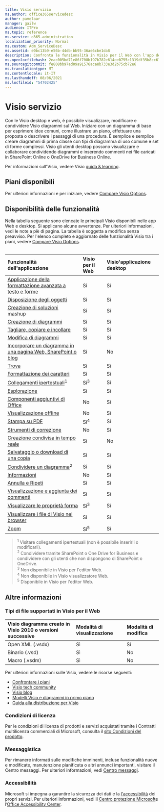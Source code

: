 ```yaml
---
title: Visio servizio
ms.author: office365servicedesc
author: pamelaar
manager: gailw
audience: ITPro
ms.topic: reference
ms.service: o365-administration
localization_priority: Normal
ms.custom: Adm_ServiceDesc
ms.assetid: e0bc13b9-e56b-44db-bb95-36ae6cbe1da8
description: Confronta le funzionalità in Visio per il Web con l'app desktop Visio desktop.
ms.openlocfilehash: 2eac005bd71e86f708b197b782e614ee0755c1319df35b8cc6133280802fb58d
ms.sourcegitcommit: fe808bb97ad09a91576aca8b733e3d2b75cb72e6
ms.translationtype: MT
ms.contentlocale: it-IT
ms.lasthandoff: 08/06/2021
ms.locfileid: "54702425"
---
```

# <a name="visio-service-description"></a>Visio servizio

Con le Visio desktop e web, è possibile visualizzare, modificare e condividere Visio diagrammi sul Web. Iniziare con un diagramma di base per esprimere idee comuni, come illustrare un piano, effettuare una proposta o descrivere i passaggi di una procedura. È semplice e semplice creare diagrammi di prima classe con tipi di diagramma di uso comune e set di forme complessi. Visio gli utenti desktop possono visualizzare e collaborare condividendo diagrammi e inserendo commenti nei file caricati in SharePoint Online o OneDrive for Business Online.

Per informazioni sull'Visio, vedere Visio [guida & learning](https://support.office.com/visio).

## <a name="available-plans"></a>Piani disponibili

Per ulteriori informazioni e per iniziare, vedere [Compare Visio Options](https://www.microsoft.com/microsoft-365/visio/microsoft-visio-plans-and-pricing-compare-visio-options).
  
## <a name="feature-availability"></a>Disponibilità delle funzionalità

Nella tabella seguente sono elencate le principali Visio disponibili nelle app Web e desktop. Si applicano alcune avvertenze. Per ulteriori informazioni, vedi le note a piè di pagina. La tabella è soggetta a modifica senza preavviso. Per l'elenco completo e aggiornato delle funzionalità Visio tra i piani, vedere [Compare Visio Options](https://www.microsoft.com/microsoft-365/visio/microsoft-visio-plans-and-pricing-compare-visio-options).<br><br> 

| Funzionalità dell'applicazione | Visio per il Web | Visio'applicazione desktop |
|:-----|:-----|:-----|
|[Applicazione della formattazione avanzata a testo e forme](visio-features.md#apply-rich-formatting-to-text-and-shapes)|Sì |Sì |
|[Disposizione degli oggetti](visio-features.md#arrange-objects)|Sì |Sì |
|[Creazione di soluzioni mashup](visio-features.md#build-mashup-solutions)|Sì |Sì |
|[Creazione di diagrammi](visio-features.md#create-diagrams)|Sì |Sì |
|[Tagliare, copiare e incollare](visio-features.md#cut-copy-and-paste)|Sì |Sì |
|[Modifica di diagrammi](visio-features.md#edit-diagrams)|Sì |Sì |
|[Incorporare un diagramma in una pagina Web, SharePoint o blog](visio-features.md#embed-diagram-in-a-sharepoint-web-or-blog-page)|Sì |No |
|[Trova](visio-features.md#find)|Sì |Sì |
|[Formattazione dei caratteri](visio-features.md#font-formatting)|Sì |Sì |
|[Collegamenti ipertestuali](visio-features.md#hyperlinks)<sup>1</sup>|Sì<sup>3</sup>|Sì |
|[Esplorazione](visio-features.md#navigation)|Sì |Sì |
|[Componenti aggiuntivi di Office](visio-features.md#office-add-ins)|No |Sì |
|[Visualizzazione offline](visio-features.md#offline-viewing)|No |Sì |
|[Stampa su PDF](visio-features.md#print-to-pdf)|Sì<sup>4</sup>|Sì |
|[Strumenti di correzione](visio-features.md#proofing-tools)|No |Sì |
|[Creazione condivisa in tempo reale](visio-features.md#real-time-co-authoring)|Sì |No |
|[Salvataggio o download di una copia](visio-features.md#save-as-or-download-a-copy)|Sì |Sì |
|[Condividere un diagramma](visio-features.md#share-a-diagram)<sup>2</sup>|Sì |Sì |
|[Informazioni](visio-features.md#tell-me)|No |Sì |
|[Annulla e Ripeti](visio-features.md#undo-and-redo)|Sì |Sì |
|[Visualizzazione e aggiunta dei commenti](visio-features.md#view-and-add-comments)|Sì |Sì |
|[Visualizzare le proprietà forma](visio-features.md#view-shape-data)|Sì<sup>3</sup>|Sì |
|[Visualizzare i file di Visio nel browser](visio-features.md#view-visio-files-in-the-browser)|Sì |Sì |
|[Zoom](visio-features.md#zoom)|Sì<sup>5</sup>|Sì |

> <sup>1</sup> Visitare collegamenti ipertestuali (non è possibile inserirli o modificarli).
<br/><sup>2</sup> Condividere tramite SharePoint o One Drive for Business e condividere con gli utenti che non dispongono di SharePoint o OneDrive.
<br/><sup>3</sup> Non disponibile in Visio per l'editor Web.
<br/><sup>4</sup> Non disponibile in Visio visualizzatore Web.
<br/><sup>5</sup> Disponibile in Visio per l'editor Web.

## <a name="learn-more"></a>Altre informazioni

### <a name="supported-file-types-in-visio-for-the-web"></a>Tipi di file supportati in Visio per il Web

| Visio diagramma creato in Visio 2010 o versioni successive | Modalità di visualizzazione | Modalità di modifica |
|:-----|:-----|:-----|
|Open XML (.vsdx)  <br/> |Sì  <br/> |Sì  <br/> |
|Binario (.vsd)  <br/> |Sì  <br/> |No  <br/> |
|Macro (.vsdm)  <br/> |Sì  <br/> |No  <br/> |

Per ulteriori informazioni sulle Visio, vedere le risorse seguenti:

- [Confrontare i piani](https://www.microsoft.com/microsoft-365/visio/microsoft-visio-plans-and-pricing-compare-visio-options)
- [Visio tech community](https://techcommunity.microsoft.com/t5/microsoft-teams/ct-p/MicrosoftTeams)
- [Visio blog](https://techcommunity.microsoft.com/t5/visio-blog/bg-p/VisioBlog)
- [Modelli Visio e diagrammi in primo piano](https://go.microsoft.com/fwlink/p/?linkid=2157372)
- [Guida alla distribuzione per Visio](/deployoffice/deployment-guide-for-visio)

### <a name="licensing-terms"></a>Condizioni di licenza

Per le condizioni di licenza di prodotti e servizi acquistati tramite i Contratti multilicenza commerciali di Microsoft, consulta il [sito Condizioni del prodotto](https://www.microsoft.com/licensing/terms/).

### <a name="messaging"></a>Messaggistica

Per rimanere informati sulle modifiche imminenti, incluse funzionalità nuove e modificate, manutenzione pianificata o altri annunci importanti, visitare il Centro messaggi. Per ulteriori informazioni, vedi [Centro messaggi](/microsoft-365/admin/manage/message-center).

### <a name="accessibility"></a>Accessibilità

Microsoft si impegna a garantire la sicurezza dei dati e la [l'accessibilità](https://www.microsoft.com/trust-center/compliance/accessibility) dei propri servizi. Per ulteriori informazioni, vedi il [Centro protezione Microsoft](https://www.microsoft.com/trust-center)e l’[Office Accessibility Center](https://support.office.com/article/ecab0fcf-d143-4fe8-a2ff-6cd596bddc6d).
